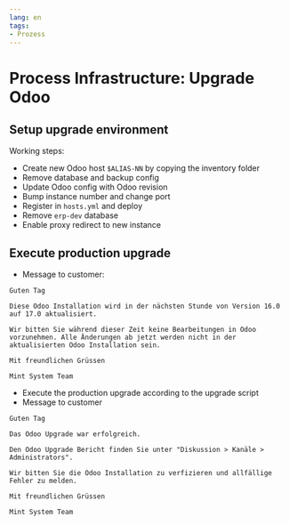 ```yaml
---
lang: en
tags:
- Prozess
---
```

# Process Infrastructure: Upgrade Odoo

## Setup upgrade environment

Working steps:
* Create new Odoo host `$ALIAS-NN` by copying the inventory folder
* Remove database and backup config
* Update Odoo config with Odoo revision
* Bump instance number and change port
* Register in `hosts.yml` and deploy
* Remove `erp-dev` database
* Enable proxy redirect to new instance

## Execute production upgrade


* Message to customer:

```
Guten Tag

Diese Odoo Installation wird in der nächsten Stunde von Version 16.0 auf 17.0 aktualisiert.

Wir bitten Sie während dieser Zeit keine Bearbeitungen in Odoo vorzunehmen. Alle Änderungen ab jetzt werden nicht in der aktualisierten Odoo Installation sein.

Mit freundlichen Grüssen

Mint System Team
```

* Execute the production upgrade according to the upgrade script
* Message to customer

```
Guten Tag

Das Odoo Upgrade war erfolgreich.

Den Odoo Upgrade Bericht finden Sie unter "Diskussion > Kanäle > Administrators".

Wir bitten Sie die Odoo Installation zu verfizieren und allfällige Fehler zu melden.

Mit freundlichen Grüssen

Mint System Team
```